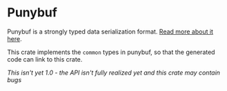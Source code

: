 # Punybuf
Punybuf is a strongly typed data serialization format. [Read more about it here](https://github.com/whzard/punybuf).

This crate implements the `common` types in punybuf, so that the generated code can link to this crate.

*This isn't yet 1.0 - the API isn't fully realized yet and this crate may contain bugs*
